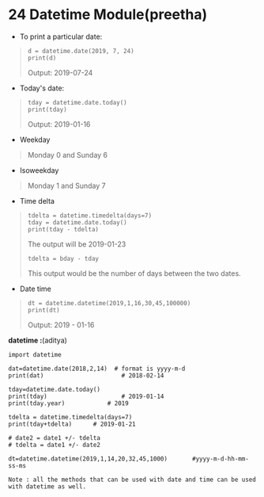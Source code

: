 
# 24 Datetime Module(preetha)

- To print a particular date:
> ```
> d = datetime.date(2019, 7, 24)
> print(d)
> ```
> Output:
> 2019-07-24

- Today's date:
> ```
> tday = datetime.date.today()
> print(tday)
> ```
> Output: 
> 2019-01-16

- Weekday
> Monday 0 and Sunday 6

- Isoweekday
> Monday 1 and Sunday 7

- Time delta
> ```
> tdelta = datetime.timedelta(days=7)
> tday = datetime.date.today()
> print(tday - tdelta)
> ```
> The output will be 2019-01-23
> ```
> tdelta = bday - tday
> ```
> This output would be the number of days between the two dates.

- Date time
>```
> dt = datetime.datetime(2019,1,16,30,45,100000)
> print(dt)
> ```
> Output: 2019 - 01-16

**datetime :**(aditya)

```python3
import datetime

dat=datetime.date(2018,2,14)  # format is yyyy-m-d
print(dat)						# 2018-02-14

tday=datetime.date.today()
print(tday)						# 2019-01-14
print(tday.year)			# 2019

tdelta = datetime.timedelta(days=7)
print(tday+tdelta)		# 2019-01-21

# date2 = date1 +/- tdelta
# tdelta = date1 +/- date2

dt=datetime.datetime(2019,1,14,20,32,45,1000)		#yyyy-m-d-hh-mm-ss-ms

Note : all the methods that can be used with date and time can be used with datetime as well.
```
